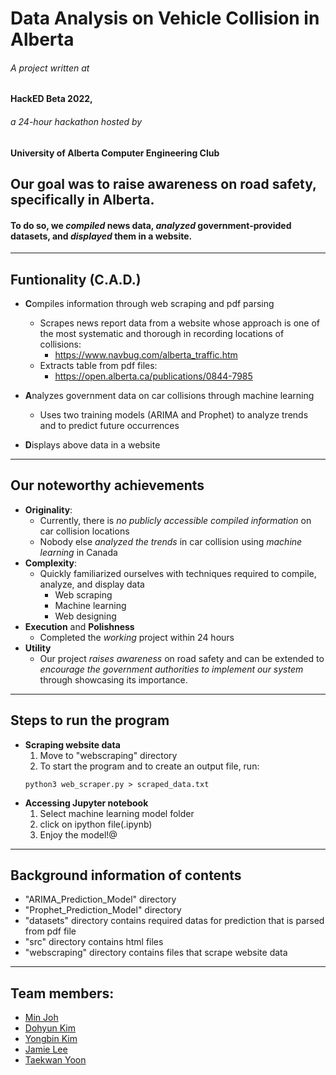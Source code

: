 # Data Analysis on Vehicle Collision in Alberta
###### A project written at
#### HackED Beta 2022,
###### a 24-hour hackathon hosted by
#### University of Alberta Computer Engineering Club


## Our goal was to raise awareness on **road safety**, specifically in **Alberta**. 
#### To do so, we _compiled_ news data, _analyzed_ government-provided datasets, and _displayed_ them in a website. 
---
## Funtionality (C.A.D.)
- **C**ompiles information through web scraping and pdf parsing
    - Scrapes news report data from a website whose approach is one of the most systematic and thorough in recording locations of collisions:
        - https://www.navbug.com/alberta_traffic.htm
    - Extracts table from pdf files:
         - https://open.alberta.ca/publications/0844-7985


- **A**nalyzes government data on car collisions through machine learning
    - Uses two training models (ARIMA and Prophet) to analyze trends and to predict future occurrences

- **D**isplays above data in a website

---
## Our noteworthy achievements 
- **Originality**: 
    - Currently, there is _no publicly accessible compiled information_ on car collision locations
    - Nobody else _analyzed the trends_ in car collision using _machine learning_ in Canada
- **Complexity**:
    - Quickly familiarized ourselves with techniques required to compile, analyze, and display data
        - Web scraping
        - Machine learning
        - Web designing
- **Execution** and **Polishness**
    - Completed the _working_ project within 24 hours
- **Utility**
    - Our project _raises awareness_ on road safety and can be extended to _encourage the government authorities to implement our system_ through showcasing its importance.

---
## Steps to run the program
- **Scraping website data**
    1. Move to "webscraping" directory
    2. To start the program and to create an output file, run:
    ```
    python3 web_scraper.py > scraped_data.txt
    ```
- **Accessing Jupyter notebook**
    1. Select machine learning model folder
    2. click on ipython file(.ipynb)
    3. Enjoy the model!@

---
## Background information of contents
- "ARIMA_Prediction_Model" directory
- "Prophet_Prediction_Model" directory
- "datasets" directory contains required datas for prediction that is parsed from pdf file 
- "src" directory contains html files
- "webscraping" directory contains files that scrape website data

---
## Team members:
* [Min Joh](https://github.com/CavityKingu)
* [Dohyun Kim](https://github.com/kdhminime)
* [Yongbin Kim](https://github.com/yongbin4) 
* [Jamie Lee](https://github.com/jamielee0629)
* [Taekwan Yoon](https://github.com/taekwan-yoon)

